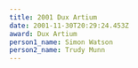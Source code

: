 ```yaml
---
title: 2001 Dux Artium
date: 2001-11-30T20:29:24.453Z
award: Dux Artium
person1_name: Simon Watson
person2_name: Trudy Munn
---
```


